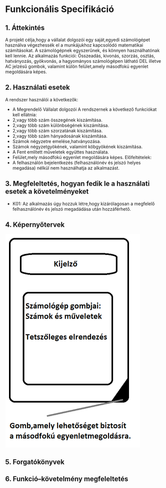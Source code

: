 # Funkcionális Specifikáció

## 1. Áttekintés
A projekt célja,hogy a vállalat dolgozói egy saját,egyedi számológépet használva végezhessék el a munkájukhoz kapcsolódó matematikai számításokat. A számológépnek egyszerűnek, és könnyen használhatónak kell lennie. Az alkalmazás funkciói: Összeadás, kivonás, szorzás, osztás, hatványozás, gyökvonás, a hagyományos számológépen látható DEL illetve AC jelzésű gombok, valamint külön felület,amely másodfokú egyenlet megoldására képes.

## 2. Használati esetek
A rendszer használói a következők:
*	A Megrendelő Vállalat dolgozói
A rendszernek a következő funkciókat kell ellátnia:
*	2,vagy több szám összegének kiszámítása.
*	2,vagy több szám különbségének kiszámítása.
*	2,vagy több szám szorzatának kiszámítása.
*	2,vagy több szám hányadosának kiszámítása.
*	Számok négyzetre emelése,hatványozása.
*	Számok négyzetgyökének, valamint köbgyökének kiszámítása.
*	A Fent említett műveletek együttes használata.
*   Felület,mely másodfokú egyenlet megoldására képes.
Előfeltételek:
*	A felhasználón bejelentkezés (felhasználónév és jelszó helyes megadása) nélkül nem használhatja az alkalmazást.

## 3. Megfeleltetés, hogyan fedik le a használati esetek a követelményeket
*   K01: Az alkalmazás úgy hozzuk létre,hogy kizárólagosan a megfelelő felhasználónév és jelszó megadádása után hozzáférhető.

## 4. Képernyőtervek
![Képernyőterv](kepernyoterv01.png)
## 5. Forgatókönyvek

## 6. Funkció–követelmény megfeleltetés


